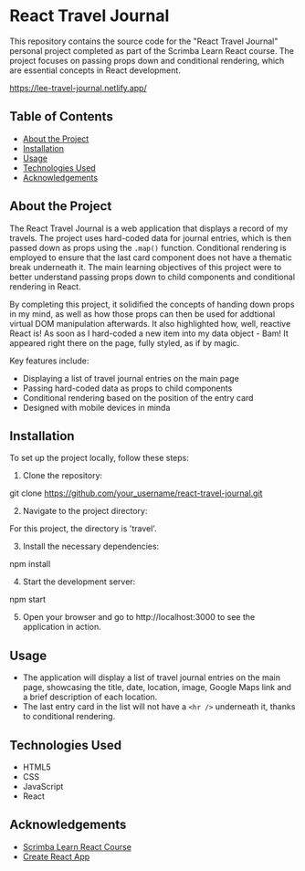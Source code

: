 # React Travel Journal

This repository contains the source code for the "React Travel Journal" personal project completed as part of the Scrimba Learn React course. The project focuses on passing props down and conditional rendering, which are essential concepts in React development.

https://lee-travel-journal.netlify.app/

## Table of Contents

- [About the Project](#about-the-project)
- [Installation](#installation)
- [Usage](#usage)
- [Technologies Used](#technologies-used)
- [Acknowledgements](#acknowledgements)

## About the Project

The React Travel Journal is a web application that displays a record of my travels. The project uses hard-coded data for journal entries, which is then passed down as props using the `.map()` function. Conditional rendering is employed to ensure that the last card component does not have a thematic break underneath it. The main learning objectives of this project were to better understand passing props down to child components and conditional rendering in React.

By completing this project, it solidified the concepts of handing down props in my mind, as well as how those props can then be used for addtional virtual DOM manipulation afterwards. It also highlighted how, well, reactive React is! As soon as I hard-coded a new item into my data object - Bam! It appeared right there on the page, fully styled, as if by magic.

Key features include:
- Displaying a list of travel journal entries on the main page
- Passing hard-coded data as props to child components
- Conditional rendering based on the position of the entry card
- Designed with mobile devices in minda

## Installation

To set up the project locally, follow these steps:

1. Clone the repository:

  git clone https://github.com/your_username/react-travel-journal.git


2. Navigate to the project directory:

  For this project, the directory is 'travel'.


3. Install the necessary dependencies:

  npm install


4. Start the development server:

  npm start


5. Open your browser and go to http://localhost:3000 to see the application in action.

## Usage

- The application will display a list of travel journal entries on the main page, showcasing the title, date, location, image, Google Maps link and a brief description of each location.
- The last entry card in the list will not have a `<hr />` underneath it, thanks to conditional rendering.

## Technologies Used

- HTML5
- CSS
- JavaScript
- React

## Acknowledgements

- [Scrimba Learn React Course](https://scrimba.com/learn/learnreact)
- [Create React App](https://github.com/facebook/create-react-app)
